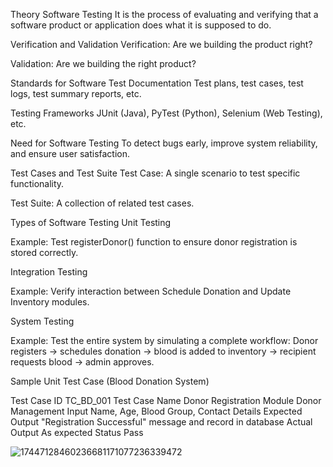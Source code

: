 Theory
Software Testing
It is the process of evaluating and verifying that a software product or application does what it is supposed to do.

Verification and Validation
Verification: Are we building the product right?

Validation: Are we building the right product?

Standards for Software Test Documentation
Test plans, test cases, test logs, test summary reports, etc.

Testing Frameworks
JUnit (Java), PyTest (Python), Selenium (Web Testing), etc.

Need for Software Testing
To detect bugs early, improve system reliability, and ensure user satisfaction.

Test Cases and Test Suite
Test Case: A single scenario to test specific functionality.

Test Suite: A collection of related test cases.

Types of Software Testing
Unit Testing

Example: Test registerDonor() function to ensure donor registration is stored correctly.

Integration Testing

Example: Verify interaction between Schedule Donation and Update Inventory modules.

System Testing

Example: Test the entire system by simulating a complete workflow: Donor registers → schedules donation → blood is added to inventory → recipient requests blood → admin approves.

Sample Unit Test Case (Blood Donation System)

Test Case ID	TC_BD_001
Test Case Name	Donor Registration
Module	Donor Management
Input	Name, Age, Blood Group, Contact Details
Expected Output	"Registration Successful" message and record in database
Actual Output	As expected
Status	Pass


![17447128460236681171077236339472](https://github.com/user-attachments/assets/36bcb214-a71e-4405-afdb-69bca62d1dae)

